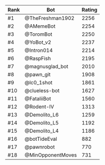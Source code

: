 Rank|Bot|Rating
---|---|---
#1|@TheFreshman1902|2256
#2|@AMemeBot|2254
#3|@ToromBot|2250
#4|@YoBot_v2|2237
#5|@Intron014|2214
#6|@RaspFish|2195
#7|@magnusglad_bot|2010
#8|@pawn_git|1908
#9|@lc0_1shot|1861
#10|@clueless-bot|1627
#11|@FataliiBot|1560
#12|@Rodent-IV|1313
#13|@Demolito_L6|1259
#14|@Demolito_L5|1192
#15|@Demolito_L4|1186
#16|@botTideEval|882
#17|@pawnrobot|770
#18|@MinOpponentMoves|731
